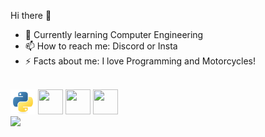 Hi there 👋




- 🌱 Currently learning Computer Engineering
- 📫 How to reach me: Discord or Insta
- ⚡ Facts about me: I love Programming and Motorcycles!
<div style="display: inline_block"><br>
  <img loading="center" height="40" width="40" src="https://raw.githubusercontent.com/devicons/devicon/master/icons/python/python-original.svg">
  <img loading="center" src="https://cdn.jsdelivr.net/gh/devicons/devicon/icons/java/java-original.svg" width="40" height="40"/> 
  <img loading="center" src="https://cdn.jsdelivr.net/gh/devicons/devicon/icons/c/c-original.svg" width="40" height="40"/> 
  <img loading="center" src="https://cdn.jsdelivr.net/gh/devicons/devicon/icons/cplusplus/cplusplus-original.svg" width="40" height="40"/> 
</div>
  <img height="180em" src="https://github-readme-stats.vercel.app/api/top-langs/?username=Pedromqt&layout=compact&langs_count=16&theme=black"/>
